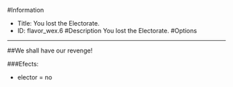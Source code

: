 #Information
 - Title: You lost the Electorate.
 - ID: flavor_wex.6
#Description
You lost the Electorate.
#Options

___
##We shall have our revenge!

###Efects:<ul><li>elector = no</li></ul>
